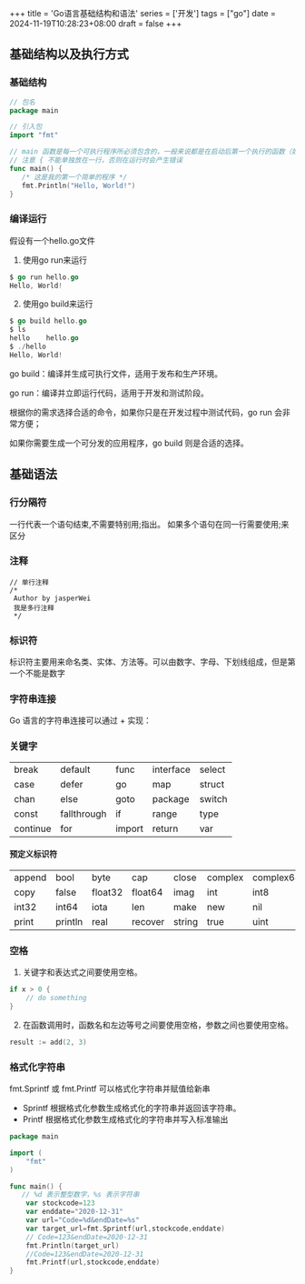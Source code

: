 +++
title = 'Go语言基础结构和语法'
series = ['开发']
tags = ["go"]
date = 2024-11-19T10:28:23+08:00
draft = false
+++

## 基础结构以及执行方式
### 基础结构
```go
// 包名
package main

// 引入包
import "fmt"

// main 函数是每一个可执行程序所必须包含的，一般来说都是在启动后第一个执行的函数（如果有 init() 函数则会先执行该函数
// 注意 { 不能单独放在一行，否则在运行时会产生错误
func main() {
   /* 这是我的第一个简单的程序 */
   fmt.Println("Hello, World!")
}
```

### 编译运行
假设有一个hello.go文件
1. 使用go run来运行
```go
$ go run hello.go
Hello, World!
```
2. 使用go build来运行
```go
$ go build hello.go
$ ls
hello    hello.go
$ ./hello
Hello, World!
```

go build：编译并生成可执行文件，适用于发布和生产环境。

go run：编译并立即运行代码，适用于开发和测试阶段。

根据你的需求选择合适的命令，如果你只是在开发过程中测试代码，go run 会非常方便；

如果你需要生成一个可分发的应用程序，go build 则是合适的选择。

## 基础语法
### 行分隔符
一行代表一个语句结束,不需要特别用;指出。
如果多个语句在同一行需要使用;来区分

### 注释
```
// 单行注释
/*
 Author by jasperWei
 我是多行注释
 */

```

### 标识符
标识符主要用来命名类、实体、方法等。可以由数字、字母、下划线组成，但是第一个不能是数字

### 字符串连接
Go 语言的字符串连接可以通过 + 实现：

### 关键字
|     |     |     |     |     |
|------------|------------|------------|------------|------------|
| break      | default    | func       | interface  | select     |
| case       | defer      | go         | map        | struct     |
| chan       | else       | goto       | package    | switch     |
| const      | fallthrough| if         | range      | type       |
| continue   | for        | import     | return     | var        |

#### 预定义标识符
|    |     |   |    |     |       |         |        |      |
|-------|--------|------|-------|--------|----------|------------|-----------|---------|
| append| bool   | byte | cap   | close  | complex  | complex64  | complex128| uint16  |
| copy  | false  | float32| float64| imag   | int      | int8       | int16     | uint32  |
| int32 | int64  | iota | len   | make   | new      | nil        | panic     | uint64  |
| print | println| real | recover| string | true     | uint       | uint8     | uintptr |

### 空格
1. 关键字和表达式之间要使用空格。
```Go
if x > 0 {
    // do something
}
```
2. 在函数调用时，函数名和左边等号之间要使用空格，参数之间也要使用空格。
```Go
result := add(2, 3)
```

### 格式化字符串
fmt.Sprintf 或 fmt.Printf 可以格式化字符串并赋值给新串
- Sprintf 根据格式化参数生成格式化的字符串并返回该字符串。
- Printf 根据格式化参数生成格式化的字符串并写入标准输出
```Go
package main

import (
    "fmt"
)

func main() {
   // %d 表示整型数字，%s 表示字符串
    var stockcode=123
    var enddate="2020-12-31"
    var url="Code=%d&endDate=%s"
    var target_url=fmt.Sprintf(url,stockcode,enddate)
    // Code=123&endDate=2020-12-31
    fmt.Println(target_url)
    //Code=123&endDate=2020-12-31
    fmt.Printf(url,stockcode,enddate)
}
```